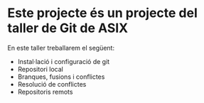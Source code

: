 # Este projecte és un projecte del taller de Git de ASIX

En este taller treballarem el següent:

- Instal·lació i configuració de git
- Repositori local
- Branques, fusions i conflictes
- Resolució de conflictes
- Repositoris remots
